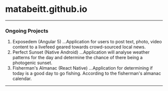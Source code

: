 # matabeitt.github.io
---
### Ongoing Projects
1. Exposedem (Angular 5)
...Application for users to post text, photo, video content to a livefeed geared towards crowd-sourced local news.
2. Perfect Sunset (Native Android)
...Application will analyse weather patterns for the day and determine the chance of there being a photogenic sunset.
3. Fisherman's Almanac (React Native)
...Application for determining if today is a good day to go fishing. According to the fisherman's almanac calendar.
---
